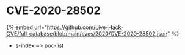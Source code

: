 # CVE-2020-28502
{% embed url="https://github.com/Live-Hack-CVE/full_database/blob/main/cves/2020/CVE-2020-28502.json" %}

* s-index ~> [poc-list](https://www.alice-snow.ru/2020/database/cve-2020-28502/poc-list-s-index)